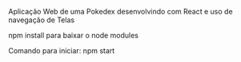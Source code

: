 Aplicação Web de uma Pokedex desenvolvindo com React e uso de navegação de Telas

npm install para baixar o node modules

Comando para iniciar: npm start

